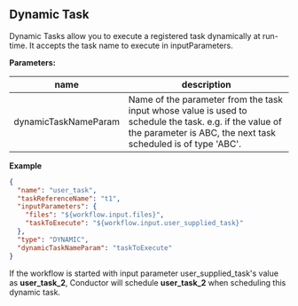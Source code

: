 ## Dynamic Task

Dynamic Tasks allow you to execute a registered task dynamically at run-time. It accepts the task name to execute in inputParameters.

**Parameters:**

| name                 | description                                                                                                                                                               |
|----------------------|---------------------------------------------------------------------------------------------------------------------------------------------------------------------------|
| dynamicTaskNameParam | Name of the parameter from the task input whose value is used to schedule the task.  e.g. if the value of the parameter is ABC, the next task scheduled is of type 'ABC'. |

**Example**
``` json
{
  "name": "user_task",
  "taskReferenceName": "t1",
  "inputParameters": {
    "files": "${workflow.input.files}",
    "taskToExecute": "${workflow.input.user_supplied_task}"
  },
  "type": "DYNAMIC",
  "dynamicTaskNameParam": "taskToExecute"
}
```
If the workflow is started with input parameter user_supplied_task's value as __user_task_2__, Conductor will schedule __user_task_2__ when scheduling this dynamic task.
